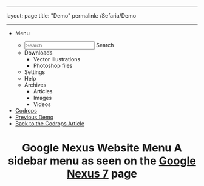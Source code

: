 ___
layout: page
title: "Demo"
permalink: /Sefaria/Demo
___


<html lang="en" class="no-js">
	<head>
		<meta charset="UTF-8" />
		<meta http-equiv="X-UA-Compatible" content="IE=edge,chrome=1"> 
		<meta name="viewport" content="width=device-width, initial-scale=1.0"> 
		<title>Google Nexus Website Menu</title>
		<meta name="description" content="A sidebar menu as seen on the Google Nexus 7 website" />
		<meta name="keywords" content="google nexus 7 menu, css transitions, sidebar, side menu, slide out menu" />
		<meta name="author" content="Codrops" />
		<link rel="shortcut icon" href="../favicon.ico">
		<link rel="stylesheet" type="text/css" href="css/normalize.css" />
		<link rel="stylesheet" type="text/css" href="css/demo.css" />
		<link rel="stylesheet" type="text/css" href="css/component.css" />
		<script src="js/modernizr.custom.js"></script>
	</head>
	<body>
		<div class="container">
			<ul id="gn-menu" class="gn-menu-main">
				<li class="gn-trigger">
					<a class="gn-icon gn-icon-menu"><span>Menu</span></a>
					<nav class="gn-menu-wrapper">
						<div class="gn-scroller">
							<ul class="gn-menu">
								<li class="gn-search-item">
									<input placeholder="Search" type="search" class="gn-search">
									<a class="gn-icon gn-icon-search"><span>Search</span></a>
								</li>
								<li>
									<a class="gn-icon gn-icon-download">Downloads</a>
									<ul class="gn-submenu">
										<li><a class="gn-icon gn-icon-illustrator">Vector Illustrations</a></li>
										<li><a class="gn-icon gn-icon-photoshop">Photoshop files</a></li>
									</ul>
								</li>
								<li><a class="gn-icon gn-icon-cog">Settings</a></li>
								<li><a class="gn-icon gn-icon-help">Help</a></li>
								<li>
									<a class="gn-icon gn-icon-archive">Archives</a>
									<ul class="gn-submenu">
										<li><a class="gn-icon gn-icon-article">Articles</a></li>
										<li><a class="gn-icon gn-icon-pictures">Images</a></li>
										<li><a class="gn-icon gn-icon-videos">Videos</a></li>
									</ul>
								</li>
							</ul>
						</div><!-- /gn-scroller -->
					</nav>
				</li>
				<li><a href="http://tympanus.net/codrops">Codrops</a></li>
				<li><a class="codrops-icon codrops-icon-prev" href="http://tympanus.net/Development/HeaderEffects/"><span>Previous Demo</span></a></li>
				<li><a class="codrops-icon codrops-icon-drop" href="http://tympanus.net/codrops/?p=16030"><span>Back to the Codrops Article</span></a></li>
			</ul>
			<header>
				<h1>Google Nexus Website Menu <span>A sidebar menu as seen on the <a href="http://www.google.com/nexus/index.html">Google Nexus 7</a> page</span></h1>	
			</header> 
		</div><!-- /container -->
		<script src="js/classie.js"></script>
		<script src="js/gnmenu.js"></script>
		<script>
			new gnMenu( document.getElementById( 'gn-menu' ) );
		</script>
	</body>
</html>